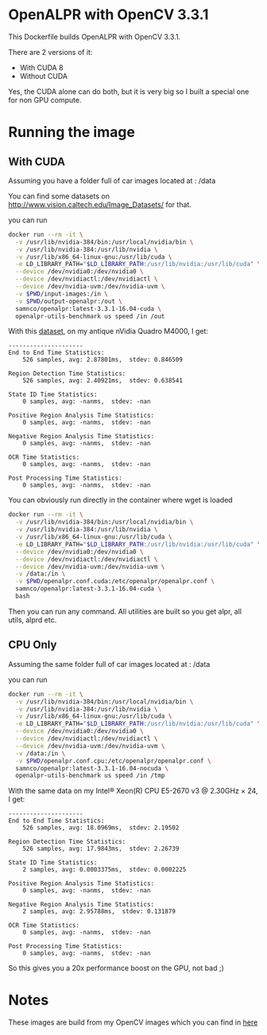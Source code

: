 # OpenALPR with OpenCV 3.3.1

This Dockerfile builds OpenALPR with OpenCV 3.3.1. 

There are 2 versions of it: 

* With CUDA 8
* Without CUDA 

Yes, the CUDA alone can do both, but it is very big so I built a special one for non GPU compute. 

# Running the image 
## With CUDA

Assuming you have a folder full of car images located at : /data

You can find some datasets on http://www.vision.caltech.edu/Image_Datasets/ for that. 

you can run

```bash
docker run --rm -it \
  -v /usr/lib/nvidia-384/bin:/usr/local/nvidia/bin \
  -v /usr/lib/nvidia-384:/usr/lib/nvidia \
  -v /usr/lib/x86_64-linux-gnu:/usr/lib/cuda \
  -e LD_LIBRARY_PATH="$LD_LIBRARY_PATH:/usr/lib/nvidia:/usr/lib/cuda" \
  --device /dev/nvidia0:/dev/nvidia0 \
  --device /dev/nvidiactl:/dev/nvidiactl \
  --device /dev/nvidia-uvm:/dev/nvidia-uvm \
  -v $PWD/input-images:/in \
  -v $PWD/output-openalpr:/out \
  samnco/openalpr:latest-3.3.1-16.04-cuda \
  openalpr-utils-benchmark us speed /in /out
```

With this [dataset](http://www.vision.caltech.edu/Image_Datasets/cars_brad/cars_brad.tar), on my antique nVidia Quadro M4000, I get: 

```
---------------------
End to End Time Statistics:
	526 samples, avg: 2.87801ms,  stdev: 0.846509

Region Detection Time Statistics:
	526 samples, avg: 2.40921ms,  stdev: 0.638541

State ID Time Statistics:
	0 samples, avg: -nanms,  stdev: -nan

Positive Region Analysis Time Statistics:
	0 samples, avg: -nanms,  stdev: -nan

Negative Region Analysis Time Statistics:
	0 samples, avg: -nanms,  stdev: -nan

OCR Time Statistics:
	0 samples, avg: -nanms,  stdev: -nan

Post Processing Time Statistics:
	0 samples, avg: -nanms,  stdev: -nan
```

You can obviously run directly in the container where wget is loaded

```bash
docker run --rm -it \
  -v /usr/lib/nvidia-384/bin:/usr/local/nvidia/bin \
  -v /usr/lib/nvidia-384:/usr/lib/nvidia \
  -v /usr/lib/x86_64-linux-gnu:/usr/lib/cuda \
  -e LD_LIBRARY_PATH="$LD_LIBRARY_PATH:/usr/lib/nvidia:/usr/lib/cuda" \
  --device /dev/nvidia0:/dev/nvidia0 \
  --device /dev/nvidiactl:/dev/nvidiactl \
  --device /dev/nvidia-uvm:/dev/nvidia-uvm \
  -v /data:/in \
  -v $PWD/openalpr.conf.cuda:/etc/openalpr/openalpr.conf \
  samnco/openalpr:latest-3.3.1-16.04-cuda \
  bash
```

Then you can run any command. All utilities are built so you get alpr, all utils, alprd etc.


## CPU Only

Assuming the same folder full of car images located at : /data

you can run

```bash
docker run --rm -it \
  -v /usr/lib/nvidia-384/bin:/usr/local/nvidia/bin \
  -v /usr/lib/nvidia-384:/usr/lib/nvidia \
  -v /usr/lib/x86_64-linux-gnu:/usr/lib/cuda \
  -e LD_LIBRARY_PATH="$LD_LIBRARY_PATH:/usr/lib/nvidia:/usr/lib/cuda" \
  --device /dev/nvidia0:/dev/nvidia0 \
  --device /dev/nvidiactl:/dev/nvidiactl \
  --device /dev/nvidia-uvm:/dev/nvidia-uvm \
  -v /data:/in \
  -v $PWD/openalpr.conf.cpu:/etc/openalpr/openalpr.conf \
  samnco/openalpr:latest-3.3.1-16.04-nocuda \
  openalpr-utils-benchmark us speed /in /tmp
```

With the same data on my Intel® Xeon(R) CPU E5-2670 v3 @ 2.30GHz × 24, I get: 

```
---------------------
End to End Time Statistics:
	526 samples, avg: 18.0969ms,  stdev: 2.19502

Region Detection Time Statistics:
	526 samples, avg: 17.9843ms,  stdev: 2.26739

State ID Time Statistics:
	2 samples, avg: 0.0003375ms,  stdev: 0.0002225

Positive Region Analysis Time Statistics:
	0 samples, avg: -nanms,  stdev: -nan

Negative Region Analysis Time Statistics:
	2 samples, avg: 2.95788ms,  stdev: 0.131879

OCR Time Statistics:
	0 samples, avg: -nanms,  stdev: -nan

Post Processing Time Statistics:
	0 samples, avg: -nanms,  stdev: -nan
```

So this gives you a 20x performance boost on the GPU, not bad ;)

# Notes

These images are build from my OpenCV images which you can find in [here](../opencv)


